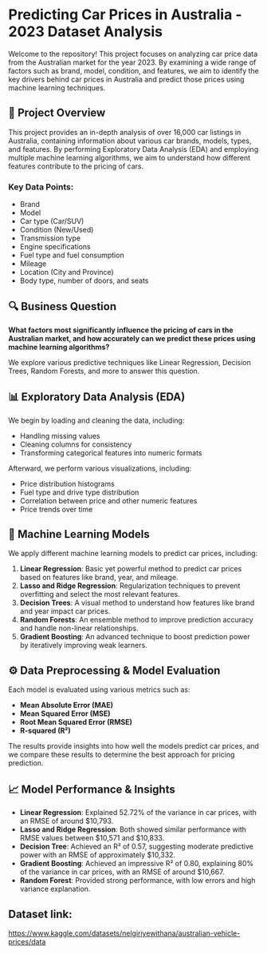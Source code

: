 # Predicting Car Prices in Australia - 2023 Dataset Analysis

Welcome to the repository! This project focuses on analyzing car price data from the Australian market for the year 2023. By examining a wide range of factors such as brand, model, condition, and features, we aim to identify the key drivers behind car prices in Australia and predict those prices using machine learning techniques.

## 🚗 **Project Overview**

This project provides an in-depth analysis of over 16,000 car listings in Australia, containing information about various car brands, models, types, and features. By performing Exploratory Data Analysis (EDA) and employing multiple machine learning algorithms, we aim to understand how different features contribute to the pricing of cars.

### **Key Data Points:**
- Brand
- Model
- Car type (Car/SUV)
- Condition (New/Used)
- Transmission type
- Engine specifications
- Fuel type and fuel consumption
- Mileage
- Location (City and Province)
- Body type, number of doors, and seats

## 🔍 **Business Question**

**What factors most significantly influence the pricing of cars in the Australian market, and how accurately can we predict these prices using machine learning algorithms?**

We explore various predictive techniques like Linear Regression, Decision Trees, Random Forests, and more to answer this question.

## 📊 **Exploratory Data Analysis (EDA)**

We begin by loading and cleaning the data, including:
- Handling missing values
- Cleaning columns for consistency
- Transforming categorical features into numeric formats

Afterward, we perform various visualizations, including:
- Price distribution histograms
- Fuel type and drive type distribution
- Correlation between price and other numeric features
- Price trends over time

## 🤖 **Machine Learning Models**

We apply different machine learning models to predict car prices, including:
1. **Linear Regression**: Basic yet powerful method to predict car prices based on features like brand, year, and mileage.
2. **Lasso and Ridge Regression**: Regularization techniques to prevent overfitting and select the most relevant features.
3. **Decision Trees**: A visual method to understand how features like brand and year impact car prices.
4. **Random Forests**: An ensemble method to improve prediction accuracy and handle non-linear relationships.
5. **Gradient Boosting**: An advanced technique to boost prediction power by iteratively improving weak learners.

## ⚙️ **Data Preprocessing & Model Evaluation**

Each model is evaluated using various metrics such as:
- **Mean Absolute Error (MAE)**
- **Mean Squared Error (MSE)**
- **Root Mean Squared Error (RMSE)**
- **R-squared (R²)**

The results provide insights into how well the models predict car prices, and we compare these results to determine the best approach for pricing prediction.

## 📈 **Model Performance & Insights**

- **Linear Regression**: Explained 52.72% of the variance in car prices, with an RMSE of around $10,793.
- **Lasso and Ridge Regression**: Both showed similar performance with RMSE values between $10,571 and $10,833.
- **Decision Tree**: Achieved an R² of 0.57, suggesting moderate predictive power with an RMSE of approximately $10,332.
- **Gradient Boosting**: Achieved an impressive R² of 0.80, explaining 80% of the variance in car prices, with an RMSE of around $10,667.
- **Random Forest**: Provided strong performance, with low errors and high variance explanation.

## Dataset link: 
https://www.kaggle.com/datasets/nelgiriyewithana/australian-vehicle-prices/data
